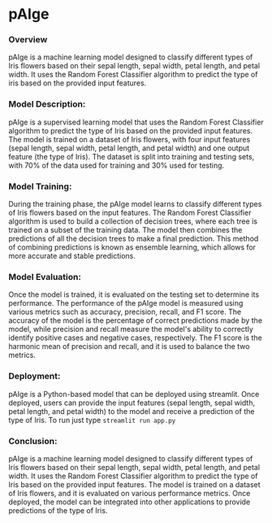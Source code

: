 # pAIge
### Overview
pAIge is a machine learning model designed to classify different types of Iris flowers based on their sepal length, sepal width, petal length, and petal width. It uses the Random Forest Classifier algorithm to predict the type of iris based on the provided input features.

### Model Description:

pAIge is a supervised learning model that uses the Random Forest Classifier algorithm to predict the type of Iris based on the provided input features. The model is trained on a dataset of Iris flowers, with four input features (sepal length, sepal width, petal length, and petal width) and one output feature (the type of Iris). The dataset is split into training and testing sets, with 70% of the data used for training and 30% used for testing.

### Model Training:

During the training phase, the pAIge model learns to classify different types of Iris flowers based on the input features. The Random Forest Classifier algorithm is used to build a collection of decision trees, where each tree is trained on a subset of the training data. The model then combines the predictions of all the decision trees to make a final prediction. This method of combining predictions is known as ensemble learning, which allows for more accurate and stable predictions.

### Model Evaluation:

Once the model is trained, it is evaluated on the testing set to determine its performance. The performance of the pAIge model is measured using various metrics such as accuracy, precision, recall, and F1 score. The accuracy of the model is the percentage of correct predictions made by the model, while precision and recall measure the model's ability to correctly identify positive cases and negative cases, respectively. The F1 score is the harmonic mean of precision and recall, and it is used to balance the two metrics.

### Deployment:

pAIge is a Python-based model that can be deployed using streamlit. Once deployed, users can provide the input features (sepal length, sepal width, petal length, and petal width) to the model and receive a prediction of the type of Iris. To run just type `streamlit run app.py`

### Conclusion:

pAIge is a machine learning model designed to classify different types of Iris flowers based on their sepal length, sepal width, petal length, and petal width. It uses the Random Forest Classifier algorithm to predict the type of Iris based on the provided input features. The model is trained on a dataset of Iris flowers, and it is evaluated on various performance metrics. Once deployed, the model can be integrated into other applications to provide predictions of the type of Iris.

